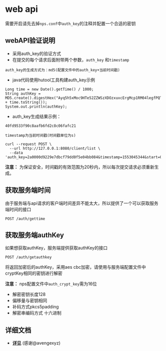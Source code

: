 # web api

需要开启请先去掉`nps.conf`中`auth_key`的注释并配置一个合适的密钥

## webAPI验证说明

- 采用auth_key的验证方式
- 在提交的每个请求后面附带两个参数，`auth_key` 和`timestamp`

```
auth_key的生成方式为：md5(配置文件中的auth_key+当前时间戳)

```

- java代码使用hutool工具构建auth_key示例

```
Long time = new Date().getTime() / 1000;
String authKey = MD5.create().digestHex("Ayq5h5xMoc9HTe52ZZWSzXDOzxuxcErgMcp1RM04legfPQTruH4QhcxdG" + time.toString());
System.out.println(authKey);
```

- auth_key生成结果示例：

```
40fd9533f90c8aafb6fd2c8c06fafc21
```

```
timestamp为当前时间戳(时间戳单位为s)
```

```
curl --request POST \
  --url http://127.0.0.1:8080/client/list \
  --data 'auth_key=2a0000d9229e7dbcf79dd0f5e04bb084&timestamp=1553045344&start=0&limit=10'
```

**注意：** 为保证安全，时间戳的有效范围为20秒内，所以每次提交请求必须重新生成。

## 获取服务端时间

由于服务端与api请求的客户端时间差异不能太大，所以提供了一个可以获取服务端时间的接口

```
POST /auth/gettime
```

## 获取服务端authKey

如果想获取authKey，服务端提供获取authKey的接口

```
POST /auth/getauthkey
```

将返回加密后的authKey，采用aes cbc加密，请使用与服务端配置文件中cryptKey相同的密钥进行解密

**注意：** nps配置文件中`auth_crypt_key`需为16位

- 解密密钥长度128
- 偏移量与密钥相同
- 补码方式pkcs5padding
- 解密串编码方式 十六进制

## 详细文档

- **[详见](webapi.md)** (感谢@avengexyz)
